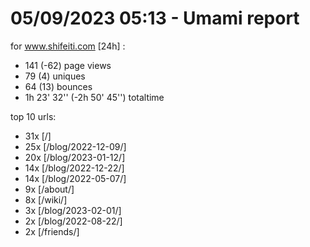 # 05/09/2023 05:13 - Umami report
for www.shifeiti.com [24h] :

 - 141 (-62) page views
 - 79 (4) uniques
 - 64 (13) bounces
 - 1h 23' 32'' (-2h 50' 45'') totaltime


top 10 urls:
 - 31x [/]
 - 25x [/blog/2022-12-09/]
 - 20x [/blog/2023-01-12/]
 - 14x [/blog/2022-12-22/]
 - 14x [/blog/2022-05-07/]
 - 9x [/about/]
 - 8x [/wiki/]
 - 3x [/blog/2023-02-01/]
 - 2x [/blog/2022-08-22/]
 - 2x [/friends/]


